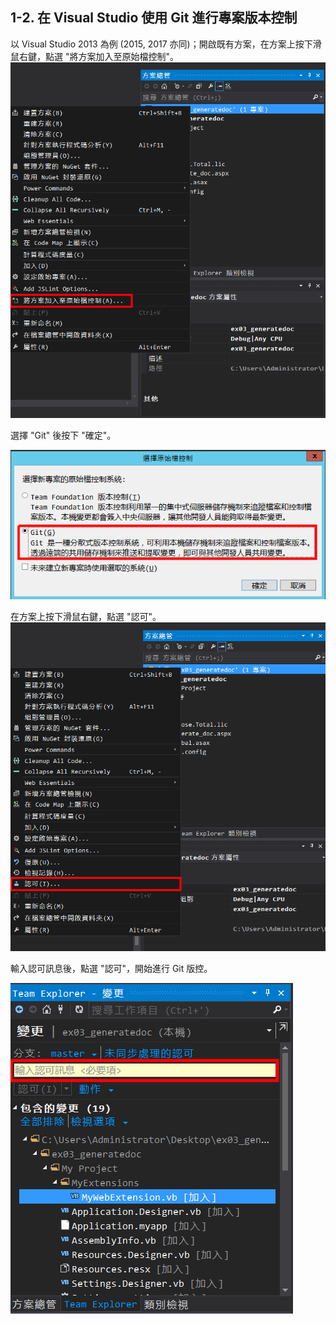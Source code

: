 ## 1-2. 在 Visual Studio 使用 Git 進行專案版本控制

以 Visual Studio 2013 為例 \(2015, 2017 亦同\)；開啟既有方案，在方案上按下滑鼠右鍵，點選 "將方案加入至原始檔控制"。![](/assets/1-2-1.png)

選擇 "Git" 後按下 "確定"。

![](/assets/1-2-2.png)

在方案上按下滑鼠右鍵，點選 "認可"。![](/assets/1-2-3.png)

輸入認可訊息後，點選 "認可"，開始進行 Git 版控。

![](/assets/1-2-4.png)

